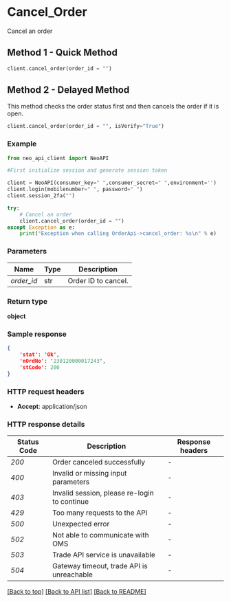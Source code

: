 # **Cancel_Order**
Cancel an order

## Method 1 - Quick Method
```python
client.cancel_order(order_id = "")
```

## Method 2 - Delayed Method
This method checks the order status first and then cancels the order if it is open.<br/>
```python
client.cancel_order(order_id = "", isVerify="True")
```

### Example


```python
from neo_api_client import NeoAPI

#First initialize session and generate session token

client = NeoAPI(consumer_key=" ",consumer_secret=" ",environment='')
client.login(mobilenumber=" ", password=" ")
client.session_2fa("")

try:
    # Cancel an order
    client.cancel_order(order_id = "")
except Exception as e:
    print("Exception when calling OrderApi->cancel_order: %s\n" % e)
```

### Parameters
| Name        | Type  | Description         |
|-------------|-------|---------------------|
| *order_id*  | str   | Order ID to cancel. |

### Return type

**object**

### Sample response

```json
{
    'stat': 'Ok',
    'nOrdNo': '230120000017243',
    'stCode': 200
}
```

### HTTP request headers

 - **Accept**: application/json

### HTTP response details
| Status Code | Description                                  | Response headers |
|-------------|----------------------------------------------|------------------|
| *200*       | Order canceled successfully                  | -                |
| *400*       | Invalid or missing input parameters          | -                |
| *403*       | Invalid session, please re-login to continue | -                |
| *429*       | Too many requests to the API                 | -                |
| *500*       | Unexpected error                             | -                |
| *502*       | Not able to communicate with OMS             | -                |
| *503*       | Trade API service is unavailable             | -                |
| *504*       | Gateway timeout, trade API is unreachable    | -                |

[[Back to top]](#) [[Back to API list]](../README.md#documentation-for-api-endpoints)  [[Back to README]](../README.md)
